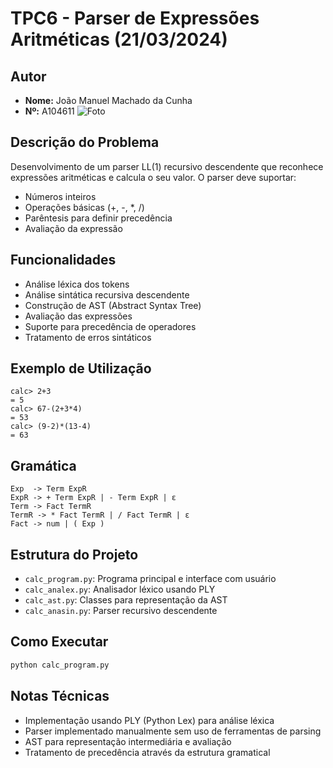 # TPC6 - Parser de Expressões Aritméticas (21/03/2024)

## Autor
- **Nome:** João Manuel Machado da Cunha
- **Nº:** A104611
![Foto](https://avatars.githubusercontent.com/u/131183584?v=4)

## Descrição do Problema
Desenvolvimento de um parser LL(1) recursivo descendente que reconhece expressões aritméticas e calcula o seu valor. O parser deve suportar:
- Números inteiros
- Operações básicas (+, -, *, /)
- Parêntesis para definir precedência
- Avaliação da expressão

## Funcionalidades
- Análise léxica dos tokens
- Análise sintática recursiva descendente
- Construção de AST (Abstract Syntax Tree)
- Avaliação das expressões
- Suporte para precedência de operadores
- Tratamento de erros sintáticos

## Exemplo de Utilização
```
calc> 2+3
= 5
calc> 67-(2+3*4)
= 53
calc> (9-2)*(13-4)
= 63
```

## Gramática
```
Exp  -> Term ExpR
ExpR -> + Term ExpR | - Term ExpR | ε
Term -> Fact TermR
TermR -> * Fact TermR | / Fact TermR | ε
Fact -> num | ( Exp )
```

## Estrutura do Projeto
- `calc_program.py`: Programa principal e interface com usuário
- `calc_analex.py`: Analisador léxico usando PLY
- `calc_ast.py`: Classes para representação da AST
- `calc_anasin.py`: Parser recursivo descendente

## Como Executar
```bash
python calc_program.py
```

## Notas Técnicas
- Implementação usando PLY (Python Lex) para análise léxica
- Parser implementado manualmente sem uso de ferramentas de parsing
- AST para representação intermediária e avaliação
- Tratamento de precedência através da estrutura gramatical